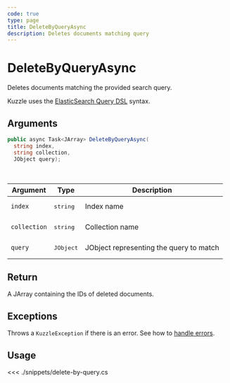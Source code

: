 ```yaml
---
code: true
type: page
title: DeleteByQueryAsync
description: Deletes documents matching query
---
```


# DeleteByQueryAsync

Deletes documents matching the provided search query.

Kuzzle uses the [ElasticSearch Query DSL](https://www.elastic.co/guide/en/elasticsearch/reference/5.6/query-dsl.html) syntax.

## Arguments

```csharp
public async Task<JArray> DeleteByQueryAsync(
  string index, 
  string collection, 
  JObject query);

```

<br/>

| Argument     | Type                                 | Description                             |
| ------------ | ------------------------------------ | --------------------------------------- |
| `index`      | <pre>string</pre>        | Index name                              |
| `collection` | <pre>string</pre>        | Collection name                         |
| `query`      | <pre>JObject</pre>        | JObject representing the query to match |


## Return

A JArray containing the IDs of deleted documents.

## Exceptions

Throws a `KuzzleException` if there is an error. See how to [handle errors](/sdk/csharp/1/essentials/error-handling).

## Usage

<<< ./snippets/delete-by-query.cs
